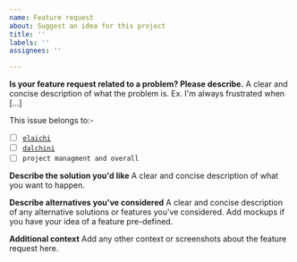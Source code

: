 ```yaml
---
name: Feature request
about: Suggest an idea for this project
title: ''
labels: ''
assignees: ''

---
```


**Is your feature request related to a problem? Please describe.**
A clear and concise description of what the problem is. Ex. I'm always frustrated when [...]

This issue belongs to:-
- [ ] [`elaichi`](./elaichi)
- [ ] [`dalchini`](./dalchini)
- [ ] `project managment and overall`

**Describe the solution you'd like**
A clear and concise description of what you want to happen.

**Describe alternatives you've considered**
A clear and concise description of any alternative solutions or features you've considered. Add mockups if you have your idea of a feature pre-defined.

**Additional context**
Add any other context or screenshots about the feature request here.
